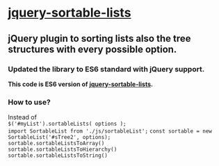 <h1><a href="http://camohub.github.io/jquery-sortable-lists/index.html">jquery-sortable-lists</a></h1>
<h2>jQuery plugin to sorting lists also the tree structures with every possible option.</h2>

<h3>Updated the library to ES6 standard with jQuery support.</h3>
<p><b>This code is ES6 version of <a href="https://github.com/camohub/jquery-sortable-lists">jquery-sortable-lists</a>.</b></p>


<h3>How to use?</h3>
<p>
Instead of
<code>
$('#myList').sortableLists( options );</code><br>
<code>import SortableList from './js/sortableList';</code>
<code>const sortable = new SortableList('#sTree2', options);</code><br>
<code>sortable.sortableListsToArray()</code><br>
<code>sortable.sortableListsToHierarchy()</code><br>
<code>sortable.sortableListsToString()</code><br>
</p>
